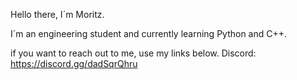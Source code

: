 Hello there, I´m Moritz. 

I´m an engineering student and currently learning Python and C++.


if you want to reach out to me, use my links below.
Discord: https://discord.gg/dadSqrQhru

